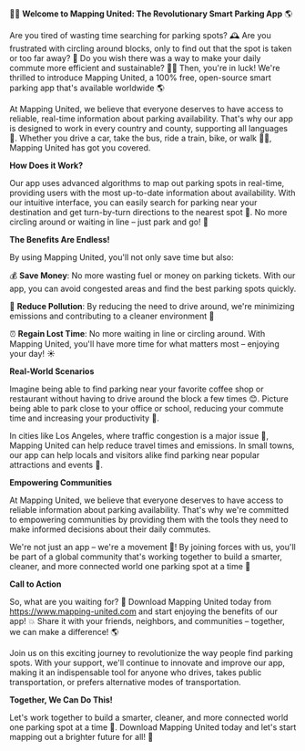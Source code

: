 🚗💨 **Welcome to Mapping United: The Revolutionary Smart Parking App** 🌎

Are you tired of wasting time searching for parking spots? 🕰️ Are you frustrated with circling around blocks, only to find out that the spot is taken or too far away? 🤯 Do you wish there was a way to make your daily commute more efficient and sustainable? 🚴‍♀️ Then, you're in luck! We're thrilled to introduce Mapping United, a 100% free, open-source smart parking app that's available worldwide 🌎

At Mapping United, we believe that everyone deserves to have access to reliable, real-time information about parking availability. That's why our app is designed to work in every country and county, supporting all languages 💬. Whether you drive a car, take the bus, ride a train, bike, or walk 🚶‍♂️, Mapping United has got you covered.

**How Does it Work?**

Our app uses advanced algorithms to map out parking spots in real-time, providing users with the most up-to-date information about availability. With our intuitive interface, you can easily search for parking near your destination and get turn-by-turn directions to the nearest spot 📍. No more circling around or waiting in line – just park and go! 🚗

**The Benefits Are Endless!**

By using Mapping United, you'll not only save time but also:

💰 **Save Money**: No more wasting fuel or money on parking tickets. With our app, you can avoid congested areas and find the best parking spots quickly.

🌿 **Reduce Pollution**: By reducing the need to drive around, we're minimizing emissions and contributing to a cleaner environment 🌱

⏰ **Regain Lost Time**: No more waiting in line or circling around. With Mapping United, you'll have more time for what matters most – enjoying your day! ☀️

**Real-World Scenarios**

Imagine being able to find parking near your favorite coffee shop or restaurant without having to drive around the block a few times 😊. Picture being able to park close to your office or school, reducing your commute time and increasing your productivity 💼.

In cities like Los Angeles, where traffic congestion is a major issue 🚨, Mapping United can help reduce travel times and emissions. In small towns, our app can help locals and visitors alike find parking near popular attractions and events 🎉.

**Empowering Communities**

At Mapping United, we believe that everyone deserves to have access to reliable information about parking availability. That's why we're committed to empowering communities by providing them with the tools they need to make informed decisions about their daily commutes.

We're not just an app – we're a movement 🌈! By joining forces with us, you'll be part of a global community that's working together to build a smarter, cleaner, and more connected world one parking spot at a time 🚀

**Call to Action**

So, what are you waiting for? 🤔 Download Mapping United today from https://www.mapping-united.com and start enjoying the benefits of our app! 💥 Share it with your friends, neighbors, and communities – together, we can make a difference! 🌎

Join us on this exciting journey to revolutionize the way people find parking spots. With your support, we'll continue to innovate and improve our app, making it an indispensable tool for anyone who drives, takes public transportation, or prefers alternative modes of transportation.

**Together, We Can Do This!**

Let's work together to build a smarter, cleaner, and more connected world one parking spot at a time 🌟. Download Mapping United today and let's start mapping out a brighter future for all! 🚀